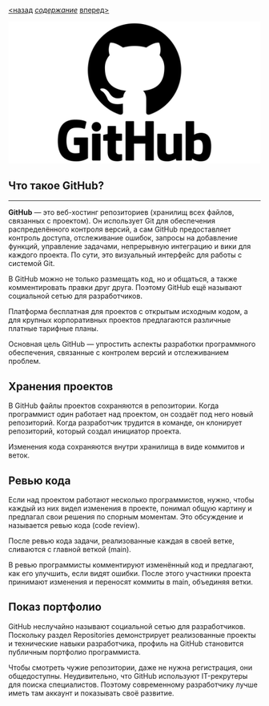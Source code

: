 [<назад](gitfork.md) [*содержание*](readme.md) [вперед>](advantagesgithub.md)

![](github.png)

## Что такое GitHub?
---
**GitHub** — это веб-хостинг репозиториев (хранилищ всех файлов, связанных с проектом). Он использует Git для обеспечения распределённого контроля версий, а сам GitHub предоставляет контроль доступа, отслеживание ошибок, запросы на добавление функций, управление задачами, непрерывную интеграцию и вики для каждого проекта. По сути, это визуальный интерфейс для работы с системой Git. 

В GitHub можно не только размещать код, но и общаться, а также комментировать правки друг друга. Поэтому GitHub ещё называют социальной сетью для разработчиков.

Платформа бесплатная для проектов с открытым исходным кодом, а для крупных корпоративных проектов предлагаются различные платные тарифные планы.

Основная цель GitHub — упростить аспекты разработки программного обеспечения, связанные с контролем версий и отслеживанием проблем.

## Хранения проектов

В GitHub файлы проектов сохраняются в репозитории. Когда программист один работает над проектом, он создаёт под него новый репозиторий. Когда разработчик трудится в команде, он клонирует репозиторий, который создал инициатор проекта.

Изменения кода сохраняются внутри хранилища в виде коммитов и веток.

## Ревью кода

Если над проектом работают несколько программистов, нужно, чтобы каждый из них видел изменения в проекте, понимал общую картину и предлагал свои решения по спорным моментам. Это обсуждение и называется ревью кода (code review).

После ревью кода задачи, реализованные каждая в своей ветке, сливаются с главной веткой (main).

В ревью программисты комментируют изменённый код и предлагают, как его улучшить, если видят ошибки. После этого участники проекта принимают изменения и переносят коммиты в main, объединяя ветки.

## Показ портфолио

GitHub неслучайно называют социальной сетью для разработчиков. Поскольку раздел Repositories демонстрирует реализованные проекты и технические навыки разработчика, профиль на GitHub становится публичным портфолио программиста.

Чтобы смотреть чужие репозитории, даже не нужна регистрация, они общедоступны. Неудивительно, что GitHub используют IT-рекрутеры для поиска специалистов. Поэтому современному разработчику лучше иметь там аккаунт и показывать своё развитие.




